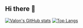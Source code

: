 ## Hi there 👋


[![Valon's GitHub stats](https://github-readme-stats.vercel.app/api?username=qevalon&count_private=true&show_icons=true&theme=nord)](https://github.com/anuraghazra/github-readme-stats)        [![Top Langs](https://github-readme-stats.vercel.app/api/top-langs/?username=robinsadeghpour&theme=nord&layout=compact)](https://github.com/anuraghazra/github-readme-stats)
<!--
**qevalon/qevalon** is a ✨ _special_ ✨ repository because its `README.md` (this file) appears on your GitHub profile.

Here are some ideas to get you started:

- 🔭 I’m currently working on ...
- 🌱 I’m currently learning ...
- 👯 I’m looking to collaborate on ...
- 🤔 I’m looking for help with ...
- 💬 Ask me about ...
- 📫 How to reach me: ...
- 😄 Pronouns: ...
- ⚡ Fun fact: ...
-->
